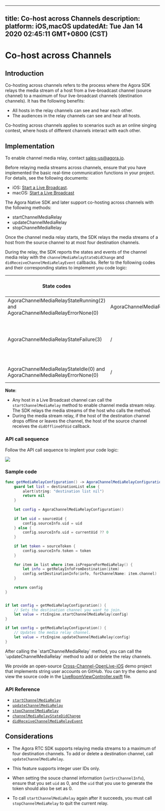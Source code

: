 
---
title: Co-host across Channels
description: 
platform: iOS,macOS
updatedAt: Tue Jan 14 2020 02:45:11 GMT+0800 (CST)
---
# Co-host across Channels
## Introduction

Co-hosting across channels refers to the process where the Agora SDK relays the media stream of a host from a live-broadcast channel (source channel) to a maximum of four live-broadcast channels (destination channels). It has the following benefits:

- All hosts in the relay channels can see and hear each other.
- The audiences in the relay channels can see and hear all hosts.

Co-hosting across channels applies to scenarios such as an online singing contest, where hosts of different channels interact with each other.

## Implementation

<div class="alert note">To enable channel media relay, contact <a href="mailto:sales-us@agora.io">sales-us@agora.io</a>.</div>

Before relaying media streams across channels, ensure that you have implemented the basic real-time communication functions in your project. For details, see the following documents:
- iOS: [Start a Live Broadcast](../../en/Audio%20Broadcast/start_live_ios.md).
- macOS: [Start a Live Broadcast](../../en/Audio%20Broadcast/start_live_mac.md)

The Agora Native SDK and later support co-hosting across channels with the following methods:

- startChannelMediaRelay
- updateChannelMediaRelay
- stopChannelMediaRelay

Once the channel media relay starts, the SDK relays the media streams of a host from the source channel to at most four destination channels.

During the relay, the SDK reports the states and events of the channel media relay with the `channelMediaRelayStateDidChange` and `didReceiveChannelMediaRelayEvent` callbacks. Refer to the following codes and their corresponding states to implement you code logic:

| State codes | Event codes | The media stream relay state |
| ---------------- | ---------------- | ---------------- |
| AgoraChannelMediaRelayStateRunning(2) and AgoraChannelMediaRelayErrorNone(0)      | AgoraChannelMediaRelayEventSentToDestinationChannel(4)     | The channel media relay starts.      |
| AgoraChannelMediaRelayStateFailure(3)      | /     | Exceptions occur for the media stream relay. Refer to the error parameter for troubleshooting.      |
| AgoraChannelMediaRelayStateIdle(0) and AgoraChannelMediaRelayErrorNone(0)      | /     | The channel media relay stops.      |

**Note**:
- Any host in a Live Broadcast channel can call the `startChannelMediaRelay` method to enable channel media stream relay. The SDK relays the media streams of the host who calls the method.
- During the media stream relay, if the host of the destination channel drops offline or leaves the channel, the host of the source channel receives the `didOfflineOfUid` callback.

### API call sequence

Follow the API call sequence to implent your code logic:

![](https://web-cdn.agora.io/docs-files/1568964082213)

### Sample code

```swift
func getMediaRelayConfiguration() -> AgoraChannelMediaRelayConfiguration? {
	guard let list = destinationList else {
		alert(string: "destination list nil")
		return nil
	}
	
	let config = AgoraChannelMediaRelayConfiguration()
	
	if let uid = sourceUid {
		config.sourceInfo.uid = uid
	} else {
		config.sourceInfo.uid = currentUid ?? 0
	}
	
	if let token = sourceToken {
		config.sourceInfo.token = token
	}
	
	for item in list where item.isPrepareForMediaRelay() {
		let info = getRelayInfoFromDestination(item)
		config.setDestinationInfo(info, forChannelName: item.channel)
	}
	
	return config
}


if let config = getMediaRelayConfiguration() {
	// Sets the destination channel you want to join.
	let value = rtcEngine.startChannelMediaRelay(config)
}

if let config = getMediaRelayConfiguration() {
	// Updates the media relay channel.
	let value = rtcEngine.updateChannelMediaRelay(config)
}
```

<div class="alert note">After calling the `startChannelMediaRelay` method, you can call the `updateChannelMediaRelay` method to add or delete the relay channels.</div>

We provide an open-source [Cross-Channel-OpenLive-iOS](https://github.com/AgoraIO/Advanced-Video/tree/master/Cross-Channel/Cross-Channel-OpenLive-iOS) demo project that implements string user accounts on GitHub. You can try the demo and view the source code in the [LiveRoomViewController.swift](https://github.com/AgoraIO/Advanced-Video/blob/master/Cross-Channel/Cross-Channel-OpenLive-iOS/OpenLive/LiveRoomViewController.swift) file.

### API Reference

- [`startChannelMediaRelay`](https://docs.agora.io/en/Audio%20Broadcast/API%20Reference/oc/Classes/AgoraRtcEngineKit.html#//api/name/startChannelMediaRelay:)
- [`updateChannelMediaRelay`](https://docs.agora.io/en/Audio%20Broadcast/API%20Reference/oc/Classes/AgoraRtcEngineKit.html#//api/name/updateChannelMediaRelay:)
- [`stopChannelMediaRelay`](https://docs.agora.io/en/Audio%20Broadcast/API%20Reference/oc/Classes/AgoraRtcEngineKit.html#//api/name/stopChannelMediaRelay)
- [`channelMediaRelayStateDidChange`](https://docs.agora.io/en/Audio%20Broadcast/API%20Reference/oc/Protocols/AgoraRtcEngineDelegate.html#//api/name/rtcEngine:channelMediaRelayStateDidChange:error:)
- [`didReceiveChannelMediaRelayEvent`](https://docs.agora.io/en/Audio%20Broadcast/API%20Reference/oc/Protocols/AgoraRtcEngineDelegate.html#//api/name/rtcEngine:didReceiveChannelMediaRelayEvent:)

## Considerations

- The Agora RTC SDK supports relaying media streams to a maximum of four destination channels. To add or delete a destination channel, call `updateChannelMediaRelay`.
- This feature supports integer user IDs only.




- When setting the souce channel information (`setSrcChannelInfo`), ensure that you set `uid` as 0, and the `uid` that you use to generate the token should also be set as 0.

- To call `startChannelMediaRelay` again after it succeeds, you must call `stopChannelMediaRelay` to quit the current relay.
